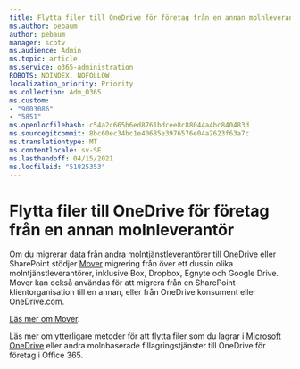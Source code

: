 ```yaml
---
title: Flytta filer till OneDrive för företag från en annan molnleverantör
ms.author: pebaum
author: pebaum
manager: scotv
ms.audience: Admin
ms.topic: article
ms.service: o365-administration
ROBOTS: NOINDEX, NOFOLLOW
localization_priority: Priority
ms.collection: Adm_O365
ms.custom:
- "9003086"
- "5851"
ms.openlocfilehash: c54a2c665b6ed8761bdcee8c88044a4bc840483d
ms.sourcegitcommit: 8bc60ec34bc1e40685e3976576e04a2623f63a7c
ms.translationtype: MT
ms.contentlocale: sv-SE
ms.lasthandoff: 04/15/2021
ms.locfileid: "51825353"
---
```

# <a name="move-files-into-onedrive-for-business-from-another-cloud-provider"></a>Flytta filer till OneDrive för företag från en annan molnleverantör

Om du migrerar data från andra molntjänstleverantörer till OneDrive eller SharePoint stödjer [Mover](https://go.microsoft.com/fwlink/?linkid=2132453) migrering från över ett dussin olika molntjänstleverantörer, inklusive Box, Dropbox, Egnyte och Google Drive. Mover kan också användas för att migrera från en SharePoint-klientorganisation till en annan, eller från OneDrive konsument eller OneDrive.com.

[Läs mer om Mover](https://go.microsoft.com/fwlink/?linkid=2132453).

Läs mer om ytterligare metoder för att flytta filer som du lagrar i [Microsoft OneDrive](https://support.microsoft.com/office/7fb28cad-7e25-451f-8b4b-2d1a71e5c0e9) eller andra molnbaserade fillagringstjänster till OneDrive för företag i Office 365.

